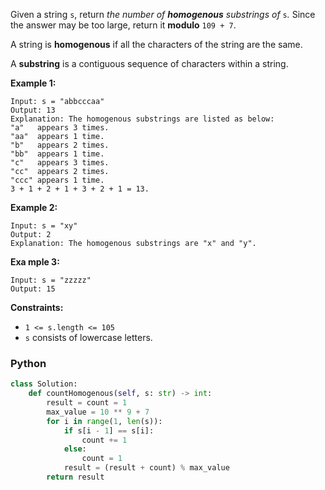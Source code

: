 Given a string  `s`, return  _the number of  **homogenous**  substrings of_ `s`_._  Since the answer may be too large,
return it  **modulo**  `109 + 7`.

A string is  **homogenous**  if all the characters of the string are the same.

A  **substring**  is a contiguous sequence of characters within a string.

**Example 1:**

```
Input: s = "abbcccaa"
Output: 13
Explanation: The homogenous substrings are listed as below:
"a"   appears 3 times.
"aa"  appears 1 time.
"b"   appears 2 times.
"bb"  appears 1 time.
"c"   appears 3 times.
"cc"  appears 2 times.
"ccc" appears 1 time.
3 + 1 + 2 + 1 + 3 + 2 + 1 = 13.
```

**Example 2:**

```
Input: s = "xy"
Output: 2
Explanation: The homogenous substrings are "x" and "y".
```

**Exa mple 3:**

```
Input: s = "zzzzz"
Output: 15
```

**Constraints:**

- `1 <= s.length <= 105`
- `s`  consists of lowercase letters.

### Python

```python
class Solution:
    def countHomogenous(self, s: str) -> int:
        result = count = 1
        max_value = 10 ** 9 + 7
        for i in range(1, len(s)):
            if s[i - 1] == s[i]:
                count += 1
            else:
                count = 1
            result = (result + count) % max_value
        return result
```